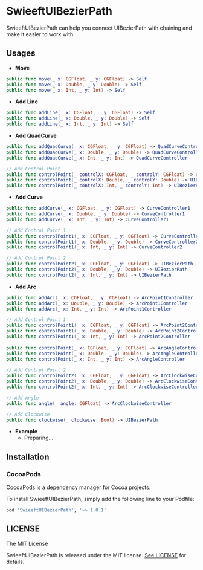 # SwieeftUIBezierPath
SwieeftUIBezierPath can help you connect UIBezierPath with chaining and make it easier to work with.

## Usages
- **Move**
```swift
public func move(_ x: CGFloat, _ y: CGFloat) -> Self
public func move(_ x: Double, _ y: Double) -> Self
public func move(_ x: Int, _ y: Int) -> Self
```
- **Add Line**
```swift
public func addLine(_ x: CGFloat, _ y: CGFloat) -> Self
public func addLine(_ x: Double, _ y: Double) -> Self
public func addLine(_ x: Int, _ y: Int) -> Self
```
- **Add QuadCurve**
```swift
public func addQuadCurve(_ x: CGFloat, _ y: CGFloat) -> QuadCurveController
public func addQuadCurve(_ x: Double, _ y: Double) -> QuadCurveController
public func addQuadCurve(_ x: Int, _ y: Int) -> QuadCurveController
```
```swift
// Add Control Point
public func controlPoint(_ controlX: CGFloat, _ controlY: CGFloat) -> UIBezierPath
public func controlPoint(_ controlX: Double, _ controlY: Double) -> UIBezierPath
public func controlPoint(_ controlX: Int, _ controlY: Int) -> UIBezierPath
```
- **Add Curve**
```swift
public func addCurve(_ x: CGFloat, _ y: CGFloat) -> CurveController1
public func addCurve(_ x: Double, _ y: Double) -> CurveController1
public func addCurve(_ x: Int, _ y: Int) -> CurveController1
```
```swift
// Add Control Point 1
public func controlPoint1(_ x: CGFloat, _ y: CGFloat) -> CurveController2 
public func controlPoint1(_ x: Double, _ y: Double) -> CurveController2
public func controlPoint1(_ x: Int, _ y: Int) -> CurveController2
```

```swift
// Add Control Point 2
public func controlPoint2(_ x: CGFloat, _ y: CGFloat) -> UIBezierPath
public func controlPoint2(_ x: Double, _ y: Double) -> UIBezierPath
public func controlPoint2(_ x: Int, _ y: Int) -> UIBezierPath
```
- **Add Arc**
```swift
public func addArc(_ x: CGFloat, _ y: CGFloat) -> ArcPoint1Controller
public func addArc(_ x: Double, _ y: Double) -> ArcPoint1Controller
public func addArc(_ x: Int, _ y: Int) -> ArcPoint1Controller
```
```swift
// Add Control Point 1
public func controlPoint1(_ x: CGFloat, _ y: CGFloat) -> ArcPoint2Controller
public func controlPoint1(_ x: Double, _ y: Double) -> ArcPoint2Controller
public func controlPoint1(_ x: Int, _ y: Int) -> ArcPoint2Controller
    
public func controlPoint(_ x: CGFloat, _ y: CGFloat) -> ArcAngleController
public func controlPoint(_ x: Double, _ y: Double) -> ArcAngleController
public func controlPoint(_ x: Int, _ y: Int) -> ArcAngleController
```
```swift
// Add Control Point 2
public func controlPoint2(_ x: CGFloat, _ y: CGFloat) -> ArcClockwiseController
public func controlPoint2(_ x: Double, _ y: Double) -> ArcClockwiseController
public func controlPoint2(_ x: Int, _ y: Int) -> ArcClockwiseController
```
```swift
// Add Angle
public func angle(_ angle: CGFloat) -> ArcClockwiseController
```
```swift
// Add Clockwise
public func clockwise(_ clockwise: Bool) -> UIBezierPath
```

- **Example**
  - Preparing...

## Installation

### CocoaPods

[CocoaPods](https://cocoapods.org/) is a dependency manager for Cocoa projects.

To install SwieeftUIBezierPath, simply add the following line to your Podfile:

```ruby
pod 'SwieeftUIBezierPath', '~> 1.0.1'
```

## LICENSE

The MIT License

SwieeftUIBezierPath is released under the MIT license. [See LICENSE](https://github.com/swieeft/SwieeftUIBezierPath/blob/master/LICENSE) for details.
